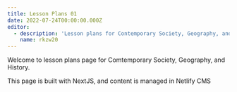 ```yaml
---
title: Lesson Plans 01
date: 2022-07-24T00:00:00.000Z
editor:
  - description: 'Lesson plans for Contemporary Society, Geography, and History.'
    name: rkzw20
---
```

Welcome to lesson plans page for Comtemporary Society, Geography, and History.

This page is built with NextJS, and content is managed in Netlify CMS
